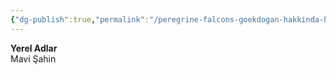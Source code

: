```yaml
---
{"dg-publish":true,"permalink":"/peregrine-falcons-goekdogan-hakkinda-hersey/peregrine-falcons-psikoloji-ve-oezellikleri/25-na-n-yerel-olarak-nasil-anilirlar/"}
---
```


**Yerel Adlar**  
Mavi Şahin